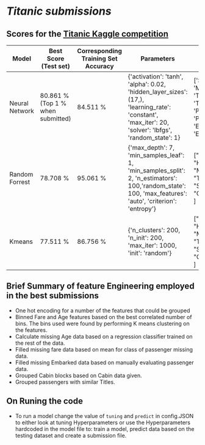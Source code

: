 ___Titanic submissions___
===========================
__Scores for the [Titanic Kaggle competition](https://www.kaggle.com/c/titanic/overview)__
-
| Model | Best Score (Test set)   | Corresponding Training Set Accuracy | Parameters | Features |
| ----- | ----- | ------------------- | ---------------- | -------- |
| Neural Network | 80.861 % (Top 1 % when submitted) | 84.511 % | {'activation': 'tanh', 'alpha': 0.02, 'hidden_layer_sizes': (17,), 'learning_rate': 'constant', 'max_iter': 20, 'solver': 'lbfgs', 'random_state': 1} | ['Sex', 'Age', 'Fare', 'Married', 'HasCabin', 'Title_Master','Title_Miss', 'Title_Mr', 'Title_Special', 'Pclass_1', 'Pclass_2', 'Pclass_3', 'Embarked_C', 'Embarked_Q', 'Embarked_S'] |
| Random Forrest | 78.708 % |  95.061 % |{'max_depth': 7, 'min_samples_leaf': 1, 'min_samples_split': 2, 'n_estimators': 100,'random_state': 100, 'max_features': 'auto', 'criterion': 'entropy'} | ["Sex", "Title", "Fare", "HasCabin", "Pclass", "Married", "Embarked", "Ticket_Frequency", "SibSp", "CabinGrouping", "Parch" ] |
| Kmeans | 77.511 % | 86.756 % |{'n_clusters': 200, 'n_init': 200, 'max_iter': 1000, 'init': 'random'}|["Sex", "Title", "Fare", "HasCabin", "Pclass", "Married", "Embarked", "Ticket_Frequency", "SibSp", "CabinGrouping", "Parch" ] |

## __Brief Summary of feature Engineering employed in the best submissions__
- One hot encoding for a number of the features that could be grouped
- Binned Fare and Age features based on the best correlated number of bins. The bins used were found by performing K means clustering on the features.
- Calculate missing Age data based on a regression classifier trained on the rest of the data.
- Filled missing fare data based on mean for class of passenger missing data.
- Filled missing Embarked data based on manually evaluating passenger data.
- Grouped Cabin blocks based on Cabin data given.
- Grouped passengers with similar Titles.

## __On Runing the code__
- To run a model change the value of `tuning` and `predict` in config.JSON to either look at tuning Hyperparameters or use the Hyperparameters hardcoded in the model file to: train a model, predict data based on the testing dataset and create a submission file. 


[comment]: <> (## __Brief Summary of recon done on data__)